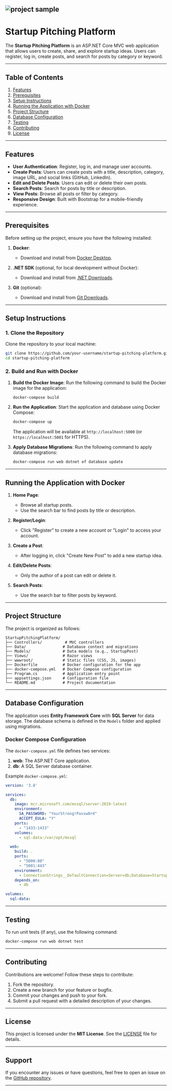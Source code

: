![project sample](https://github.com/user-attachments/assets/97750ed3-f841-41ea-8eed-c36133f1deae)
---

# Startup Pitching Platform

The **Startup Pitching Platform** is an ASP.NET Core MVC web application that allows users to create, share, and explore startup ideas. Users can register, log in, create posts, and search for posts by category or keyword.

---

## Table of Contents

1. [Features](#features)
2. [Prerequisites](#prerequisites)
3. [Setup Instructions](#setup-instructions)
4. [Running the Application with Docker](#running-the-application-with-docker)
5. [Project Structure](#project-structure)
6. [Database Configuration](#database-configuration)
7. [Testing](#testing)
8. [Contributing](#contributing)
9. [License](#license)

---

## Features

- **User Authentication**: Register, log in, and manage user accounts.
- **Create Posts**: Users can create posts with a title, description, category, image URL, and social links (GitHub, LinkedIn).
- **Edit and Delete Posts**: Users can edit or delete their own posts.
- **Search Posts**: Search for posts by title or description.
- **View Posts**: Browse all posts or filter by category.
- **Responsive Design**: Built with Bootstrap for a mobile-friendly experience.

---

## Prerequisites

Before setting up the project, ensure you have the following installed:

1. **Docker**:
   - Download and install from [Docker Desktop](https://www.docker.com/products/docker-desktop).

2. **.NET SDK** (optional, for local development without Docker):
   - Download and install from [.NET Downloads](https://dotnet.microsoft.com/download).

3. **Git** (optional):
   - Download and install from [Git Downloads](https://git-scm.com/downloads).

---

## Setup Instructions

### 1. Clone the Repository

Clone the repository to your local machine:

```bash
git clone https://github.com/your-username/startup-pitching-platform.git
cd startup-pitching-platform
```

### 2. Build and Run with Docker

1. **Build the Docker Image**:
   Run the following command to build the Docker image for the application:

   ```bash
   docker-compose build
   ```

2. **Run the Application**:
   Start the application and database using Docker Compose:

   ```bash
   docker-compose up
   ```

   The application will be available at `http://localhost:5000` (or `https://localhost:5001` for HTTPS).

3. **Apply Database Migrations**:
   Run the following command to apply database migrations:

   ```bash
   docker-compose run web dotnet ef database update
   ```

---

## Running the Application with Docker

1. **Home Page**:
   - Browse all startup posts.
   - Use the search bar to find posts by title or description.

2. **Register/Login**:
   - Click "Register" to create a new account or "Login" to access your account.

3. **Create a Post**:
   - After logging in, click "Create New Post" to add a new startup idea.

4. **Edit/Delete Posts**:
   - Only the author of a post can edit or delete it.

5. **Search Posts**:
   - Use the search bar to filter posts by keyword.

---

## Project Structure

The project is organized as follows:

```
StartupPitchingPlatform/
├── Controllers/          # MVC controllers
├── Data/                # Database context and migrations
├── Models/              # Data models (e.g., StartupPost)
├── Views/               # Razor views
├── wwwroot/             # Static files (CSS, JS, images)
├── Dockerfile           # Docker configuration for the app
├── docker-compose.yml   # Docker Compose configuration
├── Program.cs           # Application entry point
├── appsettings.json     # Configuration file
└── README.md            # Project documentation
```

---

## Database Configuration

The application uses **Entity Framework Core** with **SQL Server** for data storage. The database schema is defined in the `Models` folder and applied using migrations.

### Docker Compose Configuration

The `docker-compose.yml` file defines two services:

1. **web**: The ASP.NET Core application.
2. **db**: A SQL Server database container.

Example `docker-compose.yml`:

```yaml
version: '3.8'

services:
  db:
    image: mcr.microsoft.com/mssql/server:2019-latest
    environment:
      SA_PASSWORD: "YourStrong!Passw0rd"
      ACCEPT_EULA: "Y"
    ports:
      - "1433:1433"
    volumes:
      - sql-data:/var/opt/mssql

  web:
    build: .
    ports:
      - "5000:80"
      - "5001:443"
    environment:
      - ConnectionStrings__DefaultConnection=Server=db;Database=StartupPitchingPlatform;User=sa;Password=YourStrong!Passw0rd;
    depends_on:
      - db

volumes:
  sql-data:
```

---

## Testing

To run unit tests (if any), use the following command:

```bash
docker-compose run web dotnet test
```

---

## Contributing

Contributions are welcome! Follow these steps to contribute:

1. Fork the repository.
2. Create a new branch for your feature or bugfix.
3. Commit your changes and push to your fork.
4. Submit a pull request with a detailed description of your changes.

---

## License

This project is licensed under the **MIT License**. See the [LICENSE](LICENSE) file for details.

---

## Support

If you encounter any issues or have questions, feel free to open an issue on the [GitHub repository](https://github.com/imrandevhub/startup-pitching-platform/issues).

---

